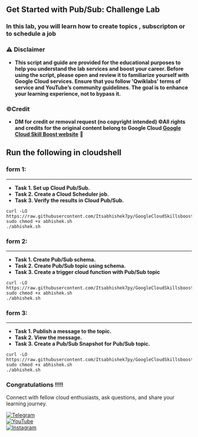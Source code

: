 ## Get Started with Pub/Sub: Challenge Lab



### In this lab, you will learn how to create topics , subscripton or to schedule a job


### ⚠️ Disclaimer
- **This script and guide are provided for  the educational purposes to help you understand the lab services and boost your career. Before using the script, please open and review it to familiarize yourself with Google Cloud services. Ensure that you follow 'Qwiklabs' terms of service and YouTube’s community guidelines. The goal is to enhance your learning experience, not to bypass it.**

### ©Credit
- **DM for credit or removal request (no copyright intended) ©All rights and credits for the original content belong to Google Cloud [Google Cloud Skill Boost website](https://www.cloudskillsboost.google/)** 🙏


## Run the following in cloudshell

### form 1:
---
* **Task 1. Set up Cloud Pub/Sub.**
* **Task 2. Create a Cloud Scheduler job.**
* **Task 3. Verify the results in Cloud Pub/Sub.**

````
curl -LO https://raw.githubusercontent.com/Itsabhishek7py/GoogleCloudSkillsboost/refs/heads/main/Get%20Started%20with%20PubSub%3A%20Challenge%20Lab/abhishek.sh
sudo chmod +x abhishek.sh
./abhishek.sh
````
### form 2:
---

* **Task 1. Create Pub/Sub schema.**
* **Task 2. Create Pub/Sub topic using schema.**
* **Task 3. Create a trigger cloud function with Pub/Sub topic**


````
curl -LO https://raw.githubusercontent.com/Itsabhishek7py/GoogleCloudSkillsboost/refs/heads/main/Get%20Started%20with%20PubSub%3A%20Challenge%20Lab/abhishek.sh
sudo chmod +x abhishek.sh
./abhishek.sh
````
###  form 3:
---

* **Task 1. Publish a message to the topic.**
* **Task 2. View the message.**
* **Task 3. Create a Pub/Sub Snapshot for Pub/Sub topic.**


````
curl -LO https://raw.githubusercontent.com/Itsabhishek7py/GoogleCloudSkillsboost/refs/heads/main/Get%20Started%20with%20PubSub%3A%20Challenge%20Lab/abhishek.sh
sudo chmod +x abhishek.sh
./abhishek.sh
````

### Congratulations !!!!

Connect with fellow cloud enthusiasts, ask questions, and share your learning journey.  

[![Telegram](https://img.shields.io/badge/Telegram_Group-2CA5E0?style=for-the-badge&logo=telegram&logoColor=white)](https://t.me/+gBcgRTlZLyM4OGI1)  
[![YouTube](https://img.shields.io/badge/Subscribe-FF0000?style=for-the-badge&logo=youtube&logoColor=white)](https://www.youtube.com/@drabhishek.5460?sub_confirmation=1)  
[![Instagram](https://img.shields.io/badge/Follow-%23E4405F?style=for-the-badge&logo=instagram&logoColor=white)](https://www.instagram.com/drabhishek.5460/) 

